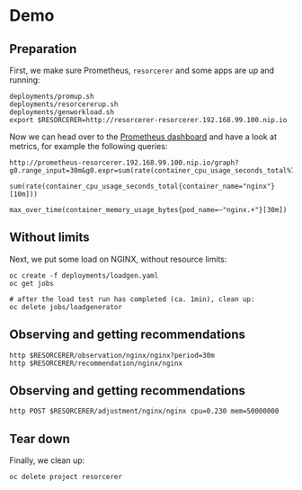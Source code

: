 # Demo

## Preparation

First, we make sure Prometheus, `resorcerer` and some apps are up and running:

```
deployments/promup.sh
deployments/resorcererup.sh
deployments/genworkload.sh
export $RESORCERER=http://resorcerer-resorcerer.192.168.99.100.nip.io
```

Now we can head over to the [Prometheus dashboard](http://prometheus-resorcerer.192.168.99.100.nip.io/graph) and have a look at metrics,
for example the following queries:

```
http://prometheus-resorcerer.192.168.99.100.nip.io/graph?g0.range_input=30m&g0.expr=sum(rate(container_cpu_usage_seconds_total%7Bcontainer_name%3D%22nginx%22%7D%5B10m%5D))&g0.tab=0&g1.range_input=30m&g1.expr=max_over_time(container_memory_usage_bytes%7Bpod_name%3D~%22nginx.%2B%22%7D%5B30m%5D)&g1.tab=0

sum(rate(container_cpu_usage_seconds_total{container_name="nginx"}[10m]))

max_over_time(container_memory_usage_bytes{pod_name=~"nginx.+"}[30m])
```

## Without limits

Next, we put some load on NGINX, without resource limits:

```
oc create -f deployments/loadgen.yaml
oc get jobs

# after the load test run has completed (ca. 1min), clean up:
oc delete jobs/loadgenerator
```

## Observing and getting recommendations

```
http $RESORCERER/observation/nginx/nginx?period=30m
http $RESORCERER/recommendation/nginx/nginx
```

## Observing and getting recommendations

```
http POST $RESORCERER/adjustment/nginx/nginx cpu=0.230 mem=50000000
```

## Tear down

Finally, we clean up:

```
oc delete project resorcerer
```
